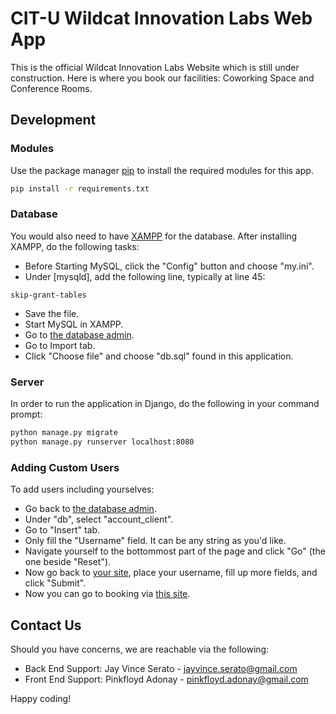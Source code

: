 # CIT-U Wildcat Innovation Labs Web App

This is the official Wildcat Innovation Labs Website which is still under construction.
Here is where you book our facilities: Coworking Space and Conference Rooms.

## Development
### Modules
Use the package manager [pip](https://pip.pypa.io/en/stable/) to install the required modules for this app.

```bash
pip install -r requirements.txt
```
### Database
You would also need to have [XAMPP](https://www.apachefriends.org/download.html) for the database.
After installing XAMPP, do the following tasks:
* Before Starting MySQL, click the "Config" button and choose "my.ini".
* Under [mysqld], add the following line, typically at line 45:
```text
skip-grant-tables
```
* Save the file.
* Start MySQL in XAMPP.
* Go to [the database admin](localhost/phpmyadmin).
* Go to Import tab.
* Click "Choose file" and choose "db.sql" found in this application.
### Server
In order to run the application in Django, do the following in your command prompt:
```bash
python manage.py migrate
python manage.py runserver localhost:8080
```
### Adding Custom Users
To add users including yourselves:
* Go back to [the database admin](localhost/phpmyadmin).
* Under "db", select "account_client".
* Go to "Insert" tab.
* Only fill the "Username" field. It can be any string as you'd like.
* Navigate yourself to the bottommost part of the page and click "Go" (the one beside "Reset").
* Now go back to [your site](localhost:8080/signin), place your username, fill up more fields, and click "Submit".
* Now you can go to booking via [this site](localhost:8080/booking).

## Contact Us
Should you have concerns, we are reachable via the following:
* Back End Support: Jay Vince Serato - jayvince.serato@gmail.com
* Front End Support: Pinkfloyd Adonay - pinkfloyd.adonay@gmail.com

Happy coding!